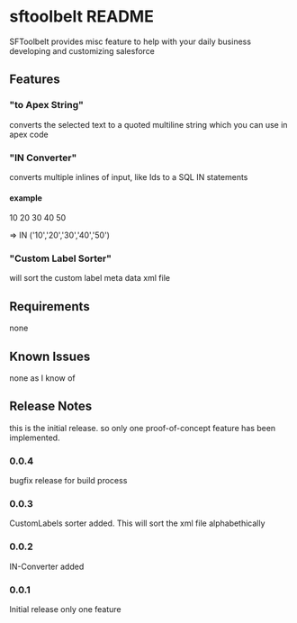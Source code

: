 # sftoolbelt README

SFToolbelt provides misc feature to help with your daily business developing and customizing salesforce

## Features
### "to Apex String"
converts the selected text to a quoted multiline string which you can use in apex code

### "IN Converter"
converts multiple inlines of input, like Ids to a SQL IN statements

#### example
10
20
30
40
50

=> IN ('10','20','30','40','50')

### "Custom Label Sorter"
will sort the custom label meta data xml file


## Requirements

none

## Known Issues

none as I know of

## Release Notes

this is the initial release. so only one proof-of-concept feature has been implemented.

### 0.0.4

bugfix release for build process

### 0.0.3

CustomLabels sorter added. This will sort the xml file alphabethically

### 0.0.2

IN-Converter added

### 0.0.1

Initial release only one feature


